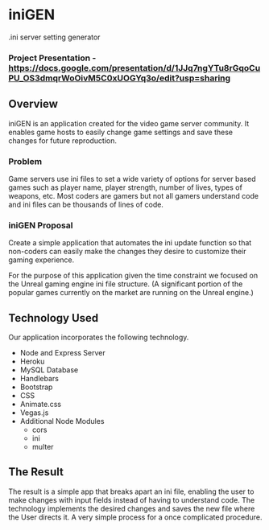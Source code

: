 # iniGEN
.ini server setting generator

### Project Presentation - https://docs.google.com/presentation/d/1JJq7ngYTu8rGqoCuPU_OS3dmqrWoOivM5C0xUOGYq3o/edit?usp=sharing

## Overview

iniGEN is an application created for the video game server community.  It enables game hosts to easily change game settings and save these changes for future reproduction.

### Problem

Game servers use ini files to set a wide variety of options for server based games such as player name, player strength, number of lives, types of weapons, etc.  Most coders are gamers but not all gamers understand code and ini files can be thousands of lines of code.  

### iniGEN Proposal

Create a simple application that automates the ini update function so that non-coders can easily make the changes they desire to customize their gaming experience.  

For the purpose of this application given the time constraint we focused on the Unreal gaming engine ini file structure.  (A significant portion of the popular games currently on the market are running on the Unreal engine.)

## Technology Used

Our application incorporates the following technology.
* Node and Express Server 
* Heroku
* MySQL Database
* Handlebars
* Bootstrap
* CSS
* Animate.css
* Vegas.js
* Additional Node Modules
  * cors
  * ini
  * multer
  
## The Result

The result is a simple app that breaks apart an ini file, enabling the user to make changes with input fields instead of having to understand code.  The technology implements the desired changes and saves the new file where the User directs it.  A very simple process for a once complicated procedure.  
